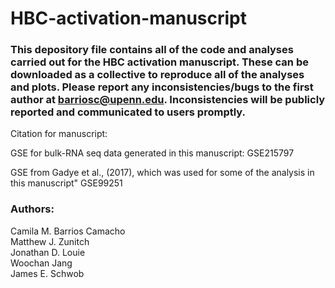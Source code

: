 # HBC-activation-manuscript

### This depository file contains all of the code and analyses carried out for the HBC activation manuscript. These can be downloaded as a collective to reproduce all of the analyses and plots. Please report any inconsistencies/bugs to the first author at barriosc@upenn.edu. Inconsistencies will be publicly reported and communicated to users promptly. ###

Citation for manuscript:

GSE for bulk-RNA seq data generated in this manuscript:
GSE215797

GSE from Gadye et al., (2017), which was used for some of the analysis in this manuscript"
GSE99251

### Authors:

Camila M. Barrios Camacho <br>
Matthew J. Zunitch<br>
Jonathan D. Louie<br>
Woochan Jang<br>
James E. Schwob
